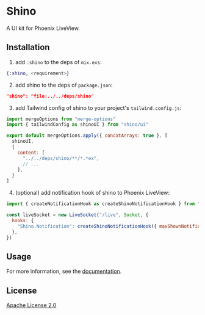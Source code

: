 # Shino

A UI kit for Phoenix LiveView.

## Installation

1. add `:shino` to the deps of `mix.exs`:

```elixir
{:shino, <requirement>}
```

2. add shino to the deps of `package.json`:

```json
"shino": "file:../../deps/shino"
```

3. add Tailwind config of shino to your project's `tailwind.config.js`:

```javascript
import mergeOptions from "merge-options"
import { tailwindConfig as shinoUI } from "shino/ui"

export default mergeOptions.apply({ concatArrays: true }, [
  shinoUI,
  {
    content: [
      "../../deps/shino/**/*.*ex",
      // ...
    ],
  }
]
```

4. (optional) add notification hook of shino to Phoenix LiveView:

```javascript
import { createNotificationHook as createShinoNotificationHook } from "shino/notification"

const liveSocket = new LiveSocket("/live", Socket, {
  hooks: {
    "Shino.Notification": createShinoNotificationHook({ maxShownNotifications: 3 }),
  },
})
```

## Usage

For more information, see the [documentation](https://hexdocs.pm/shino).

## License

[Apache License 2.0](https://www.apache.org/licenses/LICENSE-2.0)
